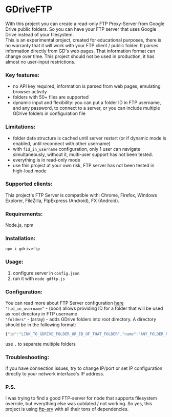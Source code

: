 # GDriveFTP  
With this project you can create a read-only FTP Proxy-Server from Google Drive public folders. So you can have your FTP server that uses Google Drive instead of your filesystem.  
This is an experimental project, created for educational purposes, there is no warranty that it will work with your FTP client / public folder. It parses information directly from GD's web pages. That information format can change over time. This project should not be used in production, it has almost no user-input restrictions.  

### Key features:  
- no API key required, information is parsed from web pages, emulating browser activity  
- folders with 50+ files are supported  
- dynamic input and flexibility: you can put a folder ID in FTP username, and any password, to connect to a server, or you can include multiple GDrive folders in configuration file  

### Limitations:  
- folder data structure is cached until server restart (or if dynamic mode is enabled, until reconnect with other username)  
- with ```fid_in_username``` configuration, only 1 user can navigate simultaneously, without it, multi-user support has not been tested.  
- everything is in read-only mode  
- use this project at your own risk, FTP server has not been tested in high-load mode  

### Supported clients:  
This project's FTP Server is compatible with: Chrome, Firefox, Windows Explorer, FileZilla, FtpExpress (Android), FX (Android).  

### Requirements:  
Node.js, npm  

### Installation:  
```npm i gdriveftp```  

### Usage:  
1) configure server in ```config.json```  
2) run it with ```node gdftp.js ```  

### Configuration:  
You can read more about FTP Server configuration [here](https://github.com/trs/ftp-srv#api)  
```"fid_in_username"``` - (bool) allows providing ID for a folder that will be used as root directory in FTP username  
```"folders"``` - (array) - adds GDrive folders into root directory. A directory should be in the following format:  
```javascript
{"id":"LINK_TO_GDRIVE_FOLDER_OR_ID_OF_THAT_FOLDER","name":"ANY_FOLDER_NAME"}
```  
use `,` to separate multiple folders

### Troubleshooting:  
if you have connection issues, try to change IP/port or set IP configuration directly to your network interface's IP address.  

### P.S.  
I was trying to find a good FTP-server for node that supports filesystem override, but everything else was outdated / not working. So yes, this project is using [ftp-srv](https://github.com/trs/ftp-srv) with all their tons of dependencies.
